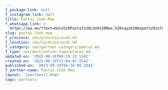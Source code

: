 ```yaml
---
f_package-link: null
f_instagram-link: null
title: Pantai Lhok Mee
f_whatsapp-link: >-
  https://wa.me/?text=Halo%20Pantai%20Lhok%20Mee,%20saya%20dapat%20info%20dari%20@loocale.id%20dan%20punya%20pertanyaan
slug: pantai-lhok-mee
f_province: cms/provinsi/aceh.md
f_location: cms/location/aceh.md
f_category: cms/partner-category/pantai.md
f_type: cms/destination-type/places.md
updated-on: '2023-09-18T04:19:33.558Z'
created-on: '2023-09-10T17:04:07.554Z'
published-on: '2023-09-18T04:34:08.284Z'
f_partner-name: Pantai Lhok Mee
layout: '[partners].html'
tags: partners
---
```



